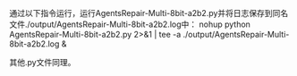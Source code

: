 通过以下指令运行，运行AgentsRepair-Multi-8bit-a2b2.py并将日志保存到同名文件./output/AgentsRepair-Multi-8bit-a2b2.log中：
nohup python AgentsRepair-Multi-8bit-a2b2.py 2>&1 | tee -a ./output/AgentsRepair-Multi-8bit-a2b2.log &

其他.py文件同理。
